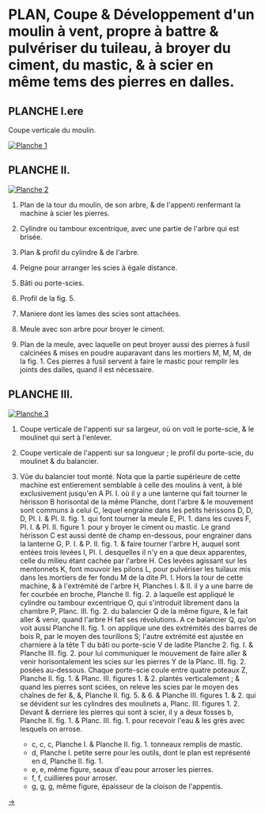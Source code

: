 PLAN, Coupe & Développement d'un moulin à vent, propre à battre & pulvériser du tuileau, à broyer du ciment, du mastic, & à scier en même tems des pierres en dalles.
=====================================================================================================================================================================

PLANCHE I.ere
-------------

Coupe verticale du moulin.

[![Planche 1](Planche_1.jpeg)](Planche_1.jpeg)


PLANCHE II.
-----------

[![Planche 2](Planche_2.jpeg)](Planche_2.jpeg)

1. Plan de la tour du moulin, de son arbre, & de l'appenti renfermant la machine à scier les pierres.

2. Cylindre ou tambour excentrique, avec une partie de l'arbre qui est brisée.

3. Plan & profil du cylindre & de l'arbre.

4. Peigne pour arranger les scies à égale distance.

5. Bâti ou porte-scies.

6. Profil de la fig. 5.

7. Maniere dont les lames des scies sont attachées.

8. Meule avec son arbre pour broyer le ciment.

9. Plan de la meule, avec laquelle on peut broyer aussi des pierres à fusil calcinées & mises en poudre auparavant dans les mortiers M, M, M, de la fig. 1. Ces pierres à fusil servent à faire le mastic pour remplir les joints des dalles, quand il est nécessaire.


PLANCHE III.
------------

[![Planche 3](Planche_3.jpeg)](Planche_3.jpeg)

1. Coupe verticale de l'appenti sur sa largeur, où on voit le porte-scie, & le moulinet qui sert à l'enlever.

2. Coupe verticale de l'appenti sur sa longueur ; le profil du porte-scie, du moulinet & du balancier.

3. Vûe du balancier tout monté. Nota que la partie supérieure de cette machine est entierement semblable à celle des moulins à vent, à blé exclusivement jusqu'en A Pl. I. où il y a une lanterne qui fait tourner le hérisson B horisontal de la même Planche, dont l'arbre & le mouvement sont communs à celui C, lequel engraine dans les petits hérissons D, D, D, Pl. I. & Pl. II. fig. 1. qui font tourner la meule E, Pl. 1. dans les cuves F, Pl. I. & Pl. II. figure 1. pour y broyer le ciment ou mastic. Le grand hérisson C est aussi denté de champ en-dessous, pour engrainer dans la lanterne G, P. I. & P. II. fig. 1. & faire tourner l'arbre H, auquel sont entées trois levées I, Pl. I. desquelles il n'y en a que deux apparentes, celle du milieu étant cachée par l'arbre H. Ces levées agissant sur les mentonnets K, font mouvoir les pilons L, pour pulvériser les tuilaux mis dans les mortiers de fer fondu M de la dite Pl. I. Hors la tour de cette machine, & à l'extrémité de l'arbre H, Planches I. & II. il y a une barre de fer courbée en broche, Planche II. fig. 2. à laquelle est appliqué le cylindre ou tambour excentrique O, qui s'introduit librement dans la chambre P, Planc. III. fig. 2. du balancier Q de la même figure, & le fait aller & venir, quand l'arbre H fait ses révolutions. A ce balancier Q, qu'on voit aussi Planche II. fig. 1. on applique une des extrémités des barres de bois R, par le moyen des tourillons S; l'autre extrémité est ajustée en charniere à la tête T du bâti ou porte-scie V de ladite Planche 2. fig. I. & Planche III. fig. 2. pour lui communiquer le mouvement de faire aller & venir horisontalement les scies sur les pierres Y de la Planc. III. fig. 2. posées au-dessous. Chaque porte-scie coule entre quatre poteaux Z, Planche II. fig. 1. & Planc. III. figures 1. & 2. plantés verticalement ; & quand les pierres sont sciées, on releve les scies par le moyen des chaînes de fer &, &, Planche II. fig. 5. & 6. & Planche III. figures 1. & 2. qui se dévident sur les cylindres des moulinets a, Planc. III. figures 1. 2. Devant & derriere les pierres qui sont à scier, il y a deux fosses b, Planche II. fig. 1. & Planc. III. fig. 1. pour recevoir l'eau & les grès avec lesquels on arrose.
	- c, c, c, Planche I. & Planche II. fig. 1. tonneaux remplis de mastic.
	- d, Planche I. petite serre pour les outils, dont le plan est représenté en d, Planche II. fig. 1.
	- e, e, même figure, seaux d'eau pour arroser les pierres.
	- f, f, cuillieres pour arroser.
	- g, g, g, même figure, épaisseur de la cloison de l'appentis.


[->](../11-Machine_à_forer_des_pierres/Légende.md)
